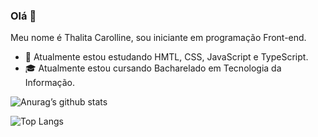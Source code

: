 ### Olá 👋

Meu nome é Thalita Carolline, sou iniciante em programação Front-end.



- 🌱 Atualmente estou estudando HMTL, CSS, JavaScript e TypeScript.
- 🎓 Atualmente estou cursando Bacharelado em Tecnologia da Informação.




![Anurag’s github stats](https://github-readme-stats.vercel.app/api?username=ThalitaCarolline&show_icons=true&count_private=true&theme=dracula)




![Top Langs](https://github-readme-stats.vercel.app/api/top-langs/?username=ThalitaCarolline&layout=compact&theme=dracula)

